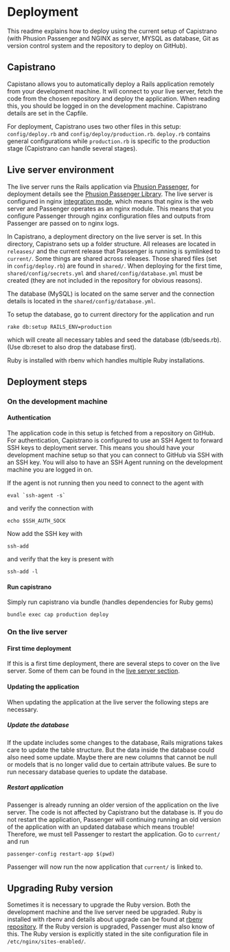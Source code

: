# Deployment
This readme explains how to deploy using the current setup of Capistrano
(with Phusion Passenger and NGINX as server, MYSQL as database, Git as version
control system and the repository to deploy on GitHub).

## Capistrano
Capistano allows you to automatically deploy a Rails application remotely from
your development machine. It will connect to your live server, fetch the
code from the chosen repository and deploy the application. When reading this,
you should be logged in on the development machine. Capistrano details are
set in the Capfile.

For deployment, Capistrano uses two other files in this setup:
``config/deploy.rb`` and ``config/deploy/production.rb``. ``deploy.rb`` contains
general configurations while ``production.rb`` is specific to the production
stage (Capistrano can handle several stages).

## Live server environment
The live server runs the Rails application via [Phusion
Passenger](https://www.phusionpassenger.com), for deployment details see the
[Phusion Passenger Library](https://www.phusionpassenger.com/library).  The live
server is configured in nginx [integration
mode](https://www.phusionpassenger.com/library/indepth/integration_modes.html),
which means that nginx is the web server and Passenger operates as an nginx
module. This means that you configure Passenger through nginx configuration
files and outputs from Passenger are passed on to nginx logs.

In Capistrano, a deployment directory on the live server is set. In this
directory, Capistrano sets up a folder structure. All releases are located in
``releases/`` and the current release that Passenger is running is
symlinked to ``current/``. Some things are shared across releases.
Those shared files (set in ``config/deploy.rb``) are found in ``shared/``. When
deploying for the first time, ``shared/config/secrets.yml`` and
``shared/config/database.yml`` must be created (they are not included in the
repository for obvious reasons).

The database (MySQL) is located on the same server and the connection details is
located in the ``shared/config/database.yml``.

To setup the database, go to current directory for the application and run
```
rake db:setup RAILS_ENV=production
```
which will create all necessary tables and seed the database (db/seeds.rb).
(Use db:reset to also drop the database first).

Ruby is installed with rbenv which handles multiple Ruby installations.

## Deployment steps

### On the development machine
#### Authentication
The application code in this setup is fetched from a repository on GitHub.  For
authentication, Capistrano is configured to use an SSH Agent to forward SSH keys
to deployment server. This means you should have your development machine
setup so that you can connect to GitHub via SSH with an SSH key. You will also
to have an SSH Agent running on the development machine you are logged in
on.

If the agent is not running then you need to connect to the agent with
```
eval `ssh-agent -s`
```
and verify the connection with
```
echo $SSH_AUTH_SOCK
```

Now add the SSH key with
```
ssh-add
```
and verify that the key is present with
```
ssh-add -l
```

#### Run capistrano
Simply run capistrano via bundle (handles dependencies for Ruby gems)
```
bundle exec cap production deploy
```


### On the live server

#### First time deployment
If this is a first time deployment, there are  several steps to cover on the
live server. Some of them can be found in the [live server
section](#-live-server-environment).

#### Updating the application
When updating the application at the live server the following steps are
necessary.

##### Update the database
If the update includes some changes to the database, Rails migrations takes care
to update the table structure. But the data inside the database could also need
some update. Maybe there are new columns that cannot be null or models that is
no longer valid due to certain attribute values. Be sure to run necessary
database queries to update the database.

##### Restart application
Passenger is already running an older version of the application on the live
server. The code is not affected by Capistrano but the database is. If you do
not restart the application, Passenger will continuing running an old version of
the application with an updated database which means trouble! Therefore, we must
tell Passenger to restart the application. Go to ``current/`` and run
```
passenger-config restart-app $(pwd)
```
Passenger will now run the now application that ``current/`` is linked to.

## Upgrading Ruby version
Sometimes it is necessary to upgrade the Ruby version. Both the development
machine and the live server need be upgraded. Ruby is installed with rbenv
and details about upgrade can be found at [rbenv
repository](https://github.com/sstephenson/rbenv). If the Ruby version is
upgraded, Passenger must also know of this.  The Ruby version is explicitly
stated in the site configuration file in ``/etc/nginx/sites-enabled/``.
